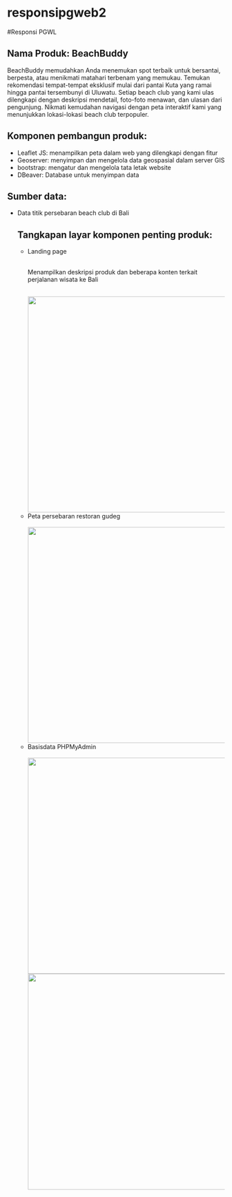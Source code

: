 # responsipgweb2
#Responsi PGWL 

<h2>Nama Produk: BeachBuddy</h2>

BeachBuddy memudahkan Anda menemukan spot terbaik untuk bersantai, berpesta, atau menikmati matahari terbenam yang memukau. Temukan rekomendasi tempat-tempat eksklusif mulai dari pantai Kuta yang ramai hingga pantai tersembunyi di Uluwatu. Setiap beach club yang kami ulas dilengkapi dengan deskripsi mendetail, foto-foto menawan, dan ulasan dari pengunjung. Nikmati kemudahan navigasi dengan peta interaktif kami yang menunjukkan lokasi-lokasi beach club terpopuler.

<h2>Komponen pembangun produk: </h2>
<ul>
<li>Leaflet JS: menampilkan peta dalam web yang dilengkapi dengan fitur</li>
<li>Geoserver: menyimpan dan mengelola data geospasial dalam server GIS</li>
<li>bootstrap: mengatur dan mengelola tata letak website</li>
<li>DBeaver: Database untuk menyimpan data</li>
</ul>

<h2>Sumber data:</h2>
<ul>
<li> Data titik persebaran beach club di Bali</li
</ul>

<h2>Tangkapan layar komponen penting produk:</h2>
<ul>
  <li>Landing page</li><br><p>Menampilkan deskripsi produk dan beberapa konten terkait perjalanan wisata ke Bali</p>
    <br>
    <img src = "storage\app\public\images\landingpage.png" width = "500"><br>
   <li>Peta persebaran restoran gudeg</li><br><img src = "storage\app\public\images\landingpage.png" width = "500"><br>
   <li>Basisdata PHPMyAdmin</li><br><img src = "assets/img/referensi/database.png" width = "500"><br>
  <img src = "assets/img/referensi/database2.png" width = "500">
</ul>




